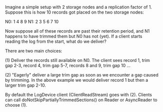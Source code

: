Imagine a simple setup with 2 storage nodes and a replication factor of 1.  Suppose this is how 10 records got placed on the two storage nodes:

  N0: 1 4 8 9
  N1: 2 3 5 6 7 10

Now suppose all of these records are past their retention period, and N1 happens to have trimmed them but N0 has not (yet).  If a client starts reading the log from the start, what do we deliver?

There are two main choices:

(1) Deliver the records still available on N0.  The client sees record 1, trim gap 2-3, record 4, trim gap 5-7, records 8 and 9, trim gap 10 ...

(2) "Eagerly" deliver a large trim gap as soon as we encounter a gap caused by trimming.  In the above example we would deliver record 1 but then a larger trim gap 2-10.

By default the LogDevice client (ClientReadStream) goes with (2).  Clients can call doNotSkipPartiallyTrimmedSections() on Reader or AsyncReader to choose (1).
